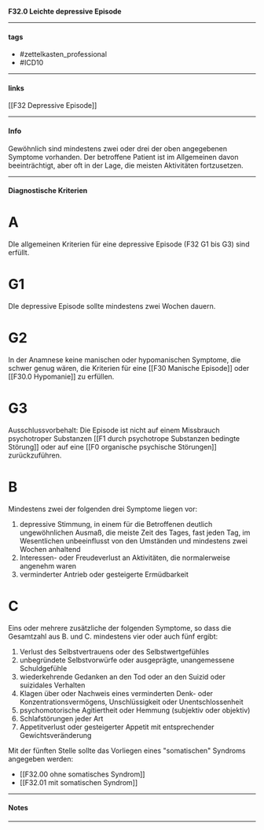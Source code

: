 __F32.0 Leichte depressive Episode__

___________________________________________
#### tags

- #zettelkasten_professional
- #ICD10 
___________________________________________
#### links

[[F32 Depressive Episode]]

___________________________________________
#### Info
Gewöhnlich sind mindestens zwei oder drei der oben angegebenen Symptome vorhanden. Der betroffene Patient ist im Allgemeinen davon beeinträchtigt, aber oft in der Lage, die meisten Aktivitäten fortzusetzen.
___________________________________________
#### Diagnostische Kriterien

# A
DIe allgemeinen Kriterien für eine depressive Episode (F32 G1 bis G3) sind erfüllt.

# G1
DIe depressive Episode sollte mindestens zwei Wochen dauern.

# G2
In der Anamnese keine manischen oder hypomanischen Symptome, die schwer genug wären, die Kriterien für eine [[F30 Manische Episode]] oder [[F30.0 Hypomanie]] zu erfüllen.

# G3 
Ausschlussvorbehalt: Die Episode ist nicht auf einem Missbrauch psychotroper Substanzen [[F1 durch psychotrope Substanzen bedingte Störung]] oder auf eine [[F0 organische psychische Störungen]] zurückzuführen.

# B
Mindestens zwei der folgenden drei Symptome liegen vor:
1. depressive Stimmung, in einem für die Betroffenen deutlich ungewöhnlichen Ausmaß, die meiste Zeit des Tages, fast jeden Tag, im Wesentlichen unbeeinflusst von den Umständen und mindestens zwei Wochen anhaltend
2. Interessen- oder Freudeverlust an Aktivitäten, die normalerweise angenehm waren
3. verminderter Antrieb oder gesteigerte Ermüdbarkeit

# C
Eins oder mehrere zusätzliche der folgenden Symptome, so dass die Gesamtzahl aus B. und C. mindestens vier oder auch fünf ergibt:
1. Verlust des Selbstvertrauens oder des Selbstwertgefühles
2. unbegründete Selbstvorwürfe oder ausgeprägte, unangemessene Schuldgefühle
3. wiederkehrende Gedanken an den Tod oder an den Suizid oder suizidales Verhalten
4. Klagen über oder Nachweis eines verminderten Denk- oder Konzentrationsvermögens, Unschlüssigkeit oder Unentschlossenheit
5. psychomotorische Agitiertheit oder Hemmung (subjektiv oder objektiv)
6. Schlafstörungen jeder Art
7. Appetitverlust oder gesteigerter Appetit mit entsprechender Gewichtsveränderung

Mit der fünften Stelle sollte das Vorliegen eines "somatischen" Syndroms angegeben werden:
- [[F32.00 ohne somatisches Syndrom]]
- [[F32.01 mit somatischen Syndrom]]

___________________________________________
#### Notes

___________________________________________


